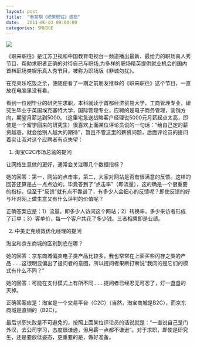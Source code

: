 ```yaml
---
layout: post
title:  "看某期《职来职往》感想"
date:   2011-06-03 09:00:00
categories: SMUDGE
---
```


<img src="http://binnng.coding.io/assets/images/zhilaizhiwang.jpg"/>

《职来职往》是江苏卫视和中国教育电视台一频道播出最新、最给力的职场真人秀节目，帮助求职者正确的对待自己与职场,为多样的职场精英提供就业机会的国内首档职场类娱乐真人秀节目，被称为职场版《非诚勿扰》。



在克莱乐吃饭之余，便随便看了一期之前朋友推荐的《职来职往》这个节目，一直放在电脑里没有看。



看到一位刚毕业的研究生求职，本科就读于首都经济贸易大学，工商管理专业，研究生毕业于英国埃克塞特大学，国际管理专业，应聘的是电子商务管理，营销方向，期望月薪达到5000。（这里宅急送战略客户经理说5000元月薪起点太高，即使是一个留学回来的研究生）很喜欢上面某位评论员说的一句话：“给自己定的薪资越高，就会给别人越大的期待”，暂且不管这里的薪资问题，后面评论员的提问着实让我对这个应聘者有点失望：



1.  淘宝C2C市场总监的提问

让网络生意做的更好，通常会关注哪几个数据指标？

她的回答：第一，网站的点击率，第二，大家对网站是否有很满意的反馈。这样的回答还算是占一点点边的，毕竟答到了“点击率”（即流量），这的确是一个很重要的指标，但至于“反馈”就有点不靠谱了，有多少人会细心的反馈呢？即使反馈的好与坏对网上做生意又有什么评判的价值呢？

正确答案应是：1）流量，即多少人访问这个网站；2）转换率，多少来访者形成了订单；3）客单价，每一个客户共花了多少钱。三者相乘即是业绩。



2. 中美史克绩效优化经理的提问

淘宝和京东商城的区别到底在哪？

她的回答：京东商城偏卖电子类产品比较多，我也常常在上面买些闪存之类的产品.......这很明显偏出了提问者的意图，所以提问者果断打断说“我问的是它们的模式有什么不同？”

她的回答：可能在支付模式上有所不同.......提问者已经忍无可忍了，灯一盏盏的灭掉。

正确答案应是：淘宝是一个交易平台（C2C）（当然，淘宝商城是B2C），而京东商城是直销的（B2C）。



最后求职失败是不可避免的，按照上面某位评论员的话说就是：“一直说自己是门外汉，去公司学习，态度很谦逊，但月薪一点都不谦逊”。对于求职，即使是研究生，还是要放低姿态，更重要的是，做好准备。
